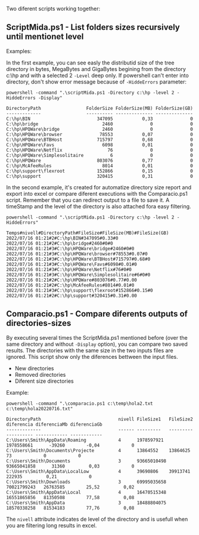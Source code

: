 Two diferent scripts working together:


ScriptMida.ps1 - List folders sizes recursively until mentionet level
-----------------------------------------------------------------------

Examples:

In the first example, you can see easly the distributid size of the tree directory in bytes, MegaBytes and GigaBytes begining from the directory c:\hp and with a selected 2 `-Level` deep only. If powershell can't enter into directory, don't show error message because of `-HiddeErrors` parameter:

`powershell -command ".\scriptMida.ps1 -Directory c:\hp -level 2 -HiddeErrors -Display"`

```
DirectoryPath                 FolderSize FolderSize(MB) FolderSize(GB)
-------------                 ---------- -------------- --------------
C:\hp\BIN                         347095           0,33              0
C:\hp\bridge                        2460              0              0
C:\hp\HPQWare\bridge                2460              0              0
C:\hp\HPQWare\browser              78553           0,07              0
C:\hp\HPQWare\BTBHost             715797           0,68              0
C:\hp\HPQWare\Favs                  6098           0,01              0
C:\hp\HPQWare\Netflix                 76              0              0
C:\hp\HPQWare\Simplesolitaire          6              0              0
C:\hp\HPQWare                     803076           0,77              0
C:\hp\McAfeeRules                   8014           0,01              0
C:\hp\support\flexroot            152866           0,15              0
C:\hp\support                     320415           0,31              0
```

In the second example, it's created for automatize directory size report and export into excel or compare diferent executions with the Comparacio.ps1 script. Remember that you can redirect output to a file to save it. A timeStamp and the level of the directory is also attached fora easy filtering.

`powershell -command ".\scriptMida.ps1 -Directory c:\hp -level 2 -HiddeErrors"`
```
Temps#nivell#DirectoryPath#FileSize#FileSize(MB)#FileSize(GB)
2022/07/16 01:21#2#C:\hp\BIN#347095#0.33#0
2022/07/16 01:21#2#C:\hp\bridge#2460#0#0
2022/07/16 01:21#3#C:\hp\HPQWare\bridge#2460#0#0
2022/07/16 01:21#3#C:\hp\HPQWare\browser#78553#0.07#0
2022/07/16 01:21#3#C:\hp\HPQWare\BTBHost#715797#0.68#0
2022/07/16 01:21#3#C:\hp\HPQWare\Favs#6098#0.01#0
2022/07/16 01:21#3#C:\hp\HPQWare\Netflix#76#0#0
2022/07/16 01:21#3#C:\hp\HPQWare\Simplesolitaire#6#0#0
2022/07/16 01:21#2#C:\hp\HPQWare#803076#0.77#0.00
2022/07/16 01:21#2#C:\hp\McAfeeRules#8014#0.01#0
2022/07/16 01:21#3#C:\hp\support\flexroot#152866#0.15#0
2022/07/16 01:21#2#C:\hp\support#320415#0.31#0.00
```


Comparacio.ps1 - Compare diferents outputs of directories-sizes 
-------------------------------------------------------------------------------
By executing several times the ScriptMida.ps1 mentioned before (over the same directory and without `-Display` option), you can compare two saved results. 
The directories with the same size in the two inputs files are ignored. This script show only the diferences bettween the input files. 
- New directories
- Removed directories
- Diferent size directories

Example:

`powershell -command ".\comparacio.ps1 c:\temp\hola2.txt c:\temp\hola20220716.txt"`

```
DirectoryPath                             nivell FileSize1   FileSize2   diferencia diferenciaMb diferenciaGb
-------------                             ------ ---------   ---------   ---------- ------------ ------------
C:\Users\Smith\AppData\Roaming            4      1978597921  1978558661      -39260        -0,04            0
C:\Users\Smith\Documents\Projecte         4      13864552    13864625            73            0            0
C:\Users\Smith\Documents                  3      93665010498 93665041858      31360         0,03            0
C:\Users\Smith\AppData\LocalLow           4      39690806    39913741        222935         0,21            0
C:\Users\Smith\Downloads                  3      69995035658 70021799243   26763585        25,52         0,02
C:\Users\Smith\AppData\Local              4      16470515348 16551865856   81350508        77,58         0,08
C:\Users\Smith\AppData                    3      18488804075 18570338258   81534183        77,76         0,08
```

The `nivell` attribute indicates de level of the directory and is usefull when you are filtering long results in excel.
